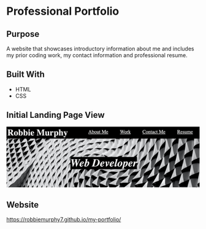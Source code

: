 # Professional Portfolio

## Purpose
A website that showcases introductory information about me and includes my prior coding work, my contact information and professional resume.

## Built With
* HTML
* CSS

## Initial Landing Page View
![Image](./assets/images/header-and-hero.png)

## Website
https://robbiemurphy7.github.io/my-portfolio/


